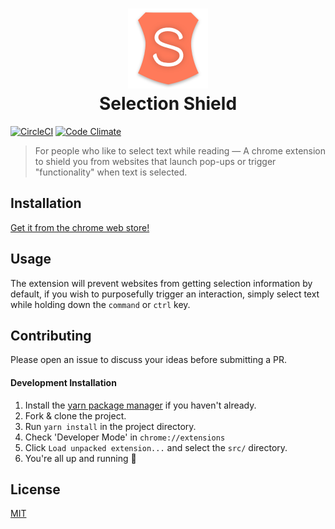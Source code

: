 <h1 align="center">
    <img src="src/assets/icon-128.png" alt="Selection shield logo">
    <br>
    Selection Shield
</h1>

[![CircleCI](https://circleci.com/gh/aquibm/selection-shield/tree/master.svg?style=svg)](https://circleci.com/gh/aquibm/selection-shield/tree/master)
[![Code Climate](https://codeclimate.com/github/aquibm/selection-shield/badges/gpa.svg)](https://codeclimate.com/github/aquibm/selection-shield)

> For people who like to select text while reading &mdash; A chrome extension to shield you from websites that launch pop-ups or trigger "functionality" when text is selected.

## Installation
[Get it from the chrome web store!](https://chrome.google.com/webstore/detail/selection-shield/ppjecdhnlceodmbejglchpgfokabfoco)

## Usage
The extension will prevent websites from getting selection information by default, if you wish to purposefully trigger an interaction, simply select text while holding down the `command` or `ctrl` key.

## Contributing
Please open an issue to discuss your ideas before submitting a PR.

#### Development Installation
1. Install the [yarn package manager](https://yarnpkg.com/en/docs/install) if you haven't already.
1. Fork & clone the project.
1. Run `yarn install` in the project directory.
1. Check 'Developer Mode' in `chrome://extensions`
1. Click `Load unpacked extension...` and select the `src/` directory.
1. You're all up and running :rocket:

## License
[MIT](LICENSE.md)
